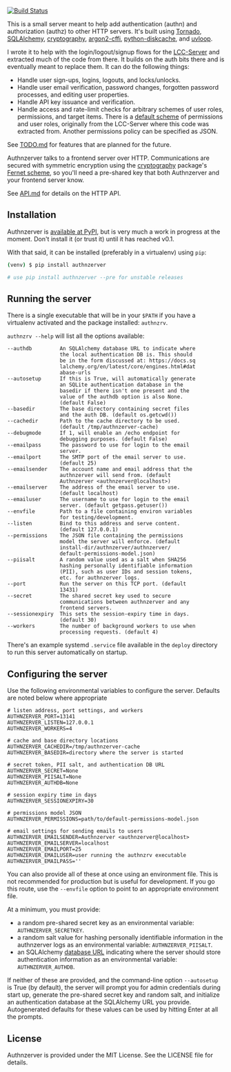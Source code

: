 [![Build Status](https://ci.wbhatti.org/buildStatus/icon?job=authnzerver)](https://ci.wbhatti.org/job/authnzerver)

This is a small server meant to help add authentication (authn) and
authorization (authz) to other HTTP servers. It's built using
[Tornado](http://www.tornadoweb.org), [SQLAlchemy](https://www.sqlalchemy.org/),
[cryptography](https://cryptography.io),
[argon2-cffi](https://argon2-cffi.readthedocs.io/en/stable/),
[python-diskcache](http://www.grantjenks.com/docs/diskcache/), and
[uvloop](https://github.com/MagicStack/uvloop).

I wrote it to help with the login/logout/signup flows for the
[LCC-Server](https://github.com/waqasbhatti/lcc-server) and extracted much of
the code from there. It builds on the auth bits there and is eventually meant to
replace them. It can do the following things:

- Handle user sign-ups, logins, logouts, and locks/unlocks.
- Handle user email verification, password changes, forgotten password
  processes, and editing user properties.
- Handle API key issuance and verification.
- Handle access and rate-limit checks for arbitrary schemes of user roles,
  permissions, and target items. There is a [default
  scheme](https://github.com/waqasbhatti/authnzerver/blob/master/authnzerver/default-permissions-model.json)
  of permissions and user roles, originally from the LCC-Server where this code
  was extracted from. Another permissions policy can be specified as JSON.

See
[TODO.md](https://github.com/waqasbhatti/authnzerver/blob/master/docs/TODO.md) for
features that are planned for the future.

Authnzerver talks to a frontend server over HTTP. Communications are secured
with symmetric encryption using the [cryptography](https://cryptography.io)
package's [Fernet scheme](https://cryptography.io/en/latest/fernet/), so you'll
need a pre-shared key that both Authnzerver and your frontend server know.

See [API.md](https://github.com/waqasbhatti/authnzerver/blob/master/docs/API.md) for
details on the HTTP API.

## Installation

Authnzerver is [available at PyPI](https://pypi.org/project/authnzerver/), but
is very much a work in progress at the moment. Don't install it (or trust it)
until it has reached v0.1.

With that said, it can be installed (preferably in a virtualenv) using `pip`:

```bash
(venv) $ pip install authnzerver

# use pip install authnzerver --pre for unstable releases
```


## Running the server

There is a single executable that will be in your `$PATH` if you have a
virtualenv activated and the package installed: `authnzrv`.

`authnzrv --help` will list all the options available:

```
--authdb         An SQLAlchemy database URL to indicate where
                 the local authentication DB is. This should
                 be in the form discussed at: https://docs.sq
                 lalchemy.org/en/latest/core/engines.html#dat
                 abase-urls
--autosetup      If this is True, will automatically generate
                 an SQLite authentication database in the
                 basedir if there isn't one present and the
                 value of the authdb option is also None.
                 (default False)
--basedir        The base directory containing secret files
                 and the auth DB. (default os.getcwd())
--cachedir       Path to the cache directory to be used.
                 (default /tmp/authnzerver-cache)
--debugmode      If 1, will enable an /echo endpoint for
                 debugging purposes. (default False)
--emailpass      The password to use for login to the email
                 server.
--emailport      The SMTP port of the email server to use.
                 (default 25)
--emailsender    The account name and email address that the
                 authnzerver will send from. (default
                 Authnzerver <authnzerver@localhost>)
--emailserver    The address of the email server to use.
                 (default localhost)
--emailuser      The username to use for login to the email
                 server. (default getpass.getuser())
--envfile        Path to a file containing environ variables
                 for testing/development.
--listen         Bind to this address and serve content.
                 (default 127.0.0.1)
--permissions    The JSON file containing the permissions
                 model the server will enforce. (default
                 install-dir/authnzerver/authnzerver/
                 default-permissions-model.json)
--piisalt        A random value used as a salt when SHA256
                 hashing personally identifiable information
                 (PII), such as user IDs and session tokens,
                 etc. for authnzerver logs.
--port           Run the server on this TCP port. (default
                 13431)
--secret         The shared secret key used to secure
                 communications between authnzerver and any
                 frontend servers.
--sessionexpiry  This sets the session-expiry time in days.
                 (default 30)
--workers        The number of background workers to use when
                 processing requests. (default 4)
```

There's an example systemd `.service` file available in the `deploy` directory
to run this server automatically on startup.


## Configuring the server

Use the following environmental variables to configure the server. Defaults are
noted below where appropriate

```
# listen address, port settings, and workers
AUTHNZERVER_PORT=13141
AUTHNZERVER_LISTEN=127.0.0.1
AUTHNZERVER_WORKERS=4

# cache and base directory locations
AUTHNZERVER_CACHEDIR=/tmp/authnzerver-cache
AUTHNZERVER_BASEDIR=directory where the server is started

# secret token, PII salt, and authentication DB URL
AUTHNZERVER_SECRET=None
AUTHNZERVER_PIISALT=None
AUTHNZERVER_AUTHDB=None

# session expiry time in days
AUTHNZERVER_SESSIONEXPIRY=30

# permissions model JSON
AUTHNZERVER_PERMISSIONS=path/to/default-permissions-model.json

# email settings for sending emails to users
AUTHNZERVER_EMAILSENDER=Authnzerver <authnzerver@localhost>
AUTHNZERVER_EMAILSERVER=localhost
AUTHNZERVER_EMAILPORT=25
AUTHNZERVER_EMAILUSER=user running the authnzrv executable
AUTHNZERVER_EMAILPASS=''
```

You can also provide all of these at once using an environment file. This is not
recommended for production but is useful for development. If you go this route,
use the `--envfile` option to point to an appropriate environment file.

At a minimum, you must provide:

- a random pre-shared secret key as an environmental variable:
  `AUTHNZERVER_SECRETKEY`.
- a random salt value for hashing personally identifiable information in the
  authnzerver logs as an environmental variable: `AUTHNZERVER_PIISALT`.
- an SQLAlchemy [database
  URL](https://docs.sqlalchemy.org/en/latest/core/engines.html#database-urls)
  indicating where the server should store authentication information as an
  environmental variable: `AUTHNZERVER_AUTHDB`.

If neither of these are provided, and the command-line option `--autosetup` is
True (by default), the server will prompt you for admin credentials during start
up, generate the pre-shared secret key and random salt, and initialize an
authentication database at the SQLAlchemy URL you provide. Autogenerated
defaults for these values can be used by hitting Enter at all the prompts.


## License

Authnzerver is provided under the MIT License. See the LICENSE file for details.
